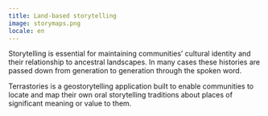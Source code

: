 ```yaml
---
title: Land-based storytelling
image: storymaps.png
locale: en
---
```


Storytelling is essential for maintaining communities’ cultural identity and their relationship to ancestral landscapes. In many cases these histories are passed down from generation to generation through the spoken word.

Terrastories is a geostorytelling application built to enable communities to locate and map their own oral storytelling traditions about places of significant meaning or value to them.

<app-button :color="true" target="_self" link="geo-storytelling" text="Get started"></app-button>
